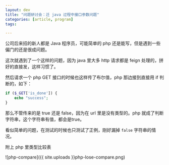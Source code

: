 ```yaml
---
layout: dev
title: "问题研讨会：迁 java 过程中接口参数问题"
categories: [article, program]
tags: 

---
```


公司后来招的新人都是 Java 程序员，可能简单的 php 还是能写，但是遇到一些偏门的还是很成问题。

这次就遇到了一个这样的问题，因为 java 里大多 http 请求都是 feign 处理的，拼好的直接发，这样习惯了。

然后请求一个 php GET 接口的时候也这样传了布尔值，php 那边接到直接用 if 判断的，如下：

``` php
if ($_GET['is_done']) {
    echo "success";
}
```

那么不管传来的是 true 还是 false，因为在 url 里是没有类型的。php 就成了判断字符串，这个字符串有值，都会是true。

看似简单的问题，在测试的时候也只测试了正例，刚好漏掉 `false` 字符串的情况。

附上 php 里类型比较表

![php-compare]({{ site.uploads }}php-lose-compare.png)


